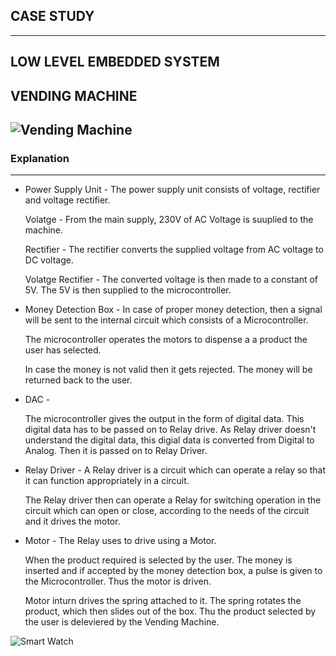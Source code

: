 CASE STUDY
-----------------------------------------------------------------------------------------------------------------------------------------------------------------------------------
-----------------------------------------------------------------------------------------------------------------------------------------------------------------------------------

LOW LEVEL EMBEDDED SYSTEM
-----------------------------------------------------------------------------------------------------------------------------------------------------------------------------------

VENDING MACHINE
-----------------------------------------------------------------------------------------------------------------------------------------------------------------------------------

![Vending Machine](https://user-images.githubusercontent.com/98872937/154919230-d2f22938-d5be-4d52-86d1-3b5b3cbd9081.jpg) 
-----------------------------------------------------------------------------------------------------------------------------------------------------------------------------------
### Explanation 
-----------------------------------------------------------------------------------------------------------------------------------------------------------------------------------

* Power Supply Unit -
  The power supply unit consists of voltage, rectifier and voltage rectifier. 
  
  Volatge - From the main supply, 230V of AC Voltage is suuplied to the machine. 
   
  Rectifier - The rectifier converts the supplied voltage from AC voltage to DC voltage. 
  
  Volatge Rectifier - The converted voltage is then made to a constant of 5V. The 5V is then supplied to the microcontroller.

* Money Detection Box - 
  In case of proper money detection, then a signal will be sent to the internal circuit which consists of a Microcontroller. 
   
  The microcontroller operates the motors to dispense a a product the user has selected. 
  
  In case the money is not valid then it gets rejected. The money will be returned back to the user. 
  
  
* DAC - 

  The microcontroller gives the output in the form of digital data. This digital data has to be passed on to Relay drive. As Relay driver doesn't understand 
  the digital data, this digial data is converted from Digital to Analog. Then it is passed on to Relay Driver.

* Relay Driver - 
  A Relay driver is a circuit which can operate a relay so that it can function appropriately in a circuit.
  
  The Relay driver then can operate a Relay for switching operation in the circuit which can open or close, according to the needs of the circuit and it drives the motor. 
  
* Motor - 
  The Relay uses to drive using a Motor. 
  
  When the product required is selected by the user. The money is inserted and if accepted by the money detection box, a pulse is given to the Microcontroller. Thus the motor is   driven. 
  
  Motor inturn drives the spring attached to it. The spring rotates the product, which then slides out of the box. Thu the product selected by the user is deleviered by the       Vending Machine. 

  

![Smart Watch](https://user-images.githubusercontent.com/98872937/154919408-ee513ad8-cf62-488b-a2ed-cf049cafbee4.jpg)
